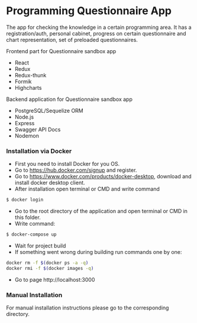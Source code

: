 # Programming Questionnaire App
The app for checking the knowledge in a certain programming area. It has a registration/auth, personal cabinet, progress on certain questionnaire and chart representation, set of preloaded questionnaires. 

Frontend part for Questionnaire sandbox app
- React
- Redux
- Redux-thunk
- Formik
- Highcharts

Backend application for Questionnaire sandbox app
- PostgreSQL/Sequelize ORM
- Node.js
- Express
- Swagger API Docs
- Nodemon

### Installation via Docker
- First you need to install Docker for you OS.
- Go to https://hub.docker.com/signup and register.
- Go to https://www.docker.com/products/docker-desktop, download and install docker desktop client.
- After installation open terminal or CMD and write command
```sh
$ docker login
```
- Go to the root directory of the application and open terminal or CMD in this folder.
- Write command:
```sh
$ docker-compose up
```
- Wait for project build
- If something went wrong during building run commands one by one:
```sh
docker rm -f $(docker ps -a -q)
docker rmi -f $(docker images -q)
```
- Go to page http://localhost:3000

### Manual Installation
For manual installation instructions please go to the corresponding directory.